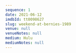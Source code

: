 ```yaml
---
sequence: 1
date: 2021-06-12
imdbId: tt0098627
slug: weekend-at-bernies-1989
venue: null
venueNotes: null
medium: Hulu
mediumNotes: null
---
```


